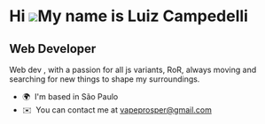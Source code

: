 Hi ![](https://user-images.githubusercontent.com/18350557/176309783-0785949b-9127-417c-8b55-ab5a4333674e.gif)My name is Luiz Campedelli
=======================================================================================================================================

Web Developer
-------------

Web dev , with a passion for all js variants, RoR, always moving and searching for new things to shape my surroundings.

* 🌍  I'm based in São Paulo
* ✉️  You can contact me at [vapeprosper@gmail.com](mailto:vapeprosper@gmail.com)
